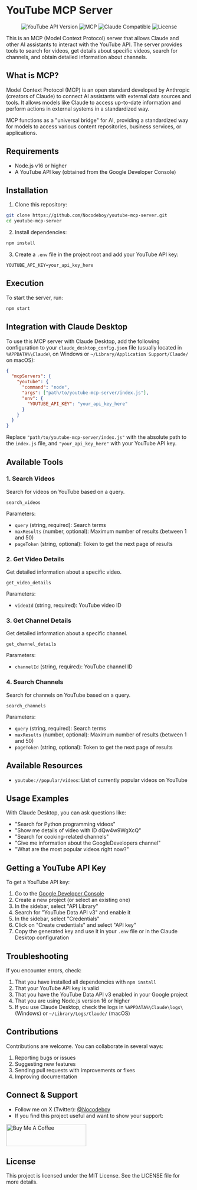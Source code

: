# YouTube MCP Server

<div align="center">
  <img src="https://img.shields.io/badge/YouTube_API-v3-red" alt="YouTube API Version">
  <img src="https://img.shields.io/badge/MCP-Model_Context_Protocol-green" alt="MCP">
  <img src="https://img.shields.io/badge/Claude-compatible-blue" alt="Claude Compatible">
  <img src="https://img.shields.io/badge/license-MIT-orange" alt="License">
</div>

This is an MCP (Model Context Protocol) server that allows Claude and other AI assistants to interact with the YouTube API. The server provides tools to search for videos, get details about specific videos, search for channels, and obtain detailed information about channels.

## What is MCP?

Model Context Protocol (MCP) is an open standard developed by Anthropic (creators of Claude) to connect AI assistants with external data sources and tools. It allows models like Claude to access up-to-date information and perform actions in external systems in a standardized way.

MCP functions as a "universal bridge" for AI, providing a standardized way for models to access various content repositories, business services, or applications.

## Requirements

- Node.js v16 or higher
- A YouTube API key (obtained from the Google Developer Console)

## Installation

1. Clone this repository:
```bash
git clone https://github.com/Nocodeboy/youtube-mcp-server.git
cd youtube-mcp-server
```

2. Install dependencies:
```bash
npm install
```

3. Create a `.env` file in the project root and add your YouTube API key:
```
YOUTUBE_API_KEY=your_api_key_here
```

## Execution

To start the server, run:

```bash
npm start
```

## Integration with Claude Desktop

To use this MCP server with Claude Desktop, add the following configuration to your `claude_desktop_config.json` file (usually located in `%APPDATA%\Claude\` on Windows or `~/Library/Application Support/Claude/` on macOS):

```json
{
  "mcpServers": {
    "youtube": {
      "command": "node",
      "args": ["path/to/youtube-mcp-server/index.js"],
      "env": {
        "YOUTUBE_API_KEY": "your_api_key_here"
      }
    }
  }
}
```

Replace `"path/to/youtube-mcp-server/index.js"` with the absolute path to the `index.js` file, and `"your_api_key_here"` with your YouTube API key.

## Available Tools

### 1. Search Videos

Search for videos on YouTube based on a query.

```
search_videos
```

Parameters:
- `query` (string, required): Search terms
- `maxResults` (number, optional): Maximum number of results (between 1 and 50)
- `pageToken` (string, optional): Token to get the next page of results

### 2. Get Video Details

Get detailed information about a specific video.

```
get_video_details
```

Parameters:
- `videoId` (string, required): YouTube video ID

### 3. Get Channel Details

Get detailed information about a specific channel.

```
get_channel_details
```

Parameters:
- `channelId` (string, required): YouTube channel ID

### 4. Search Channels

Search for channels on YouTube based on a query.

```
search_channels
```

Parameters:
- `query` (string, required): Search terms
- `maxResults` (number, optional): Maximum number of results (between 1 and 50)
- `pageToken` (string, optional): Token to get the next page of results

## Available Resources

- `youtube://popular/videos`: List of currently popular videos on YouTube

## Usage Examples

With Claude Desktop, you can ask questions like:

- "Search for Python programming videos"
- "Show me details of video with ID dQw4w9WgXcQ"
- "Search for cooking-related channels"
- "Give me information about the GoogleDevelopers channel"
- "What are the most popular videos right now?"

## Getting a YouTube API Key

To get a YouTube API key:

1. Go to the [Google Developer Console](https://console.developers.google.com/)
2. Create a new project (or select an existing one)
3. In the sidebar, select "API Library"
4. Search for "YouTube Data API v3" and enable it
5. In the sidebar, select "Credentials"
6. Click on "Create credentials" and select "API key"
7. Copy the generated key and use it in your `.env` file or in the Claude Desktop configuration

## Troubleshooting

If you encounter errors, check:

1. That you have installed all dependencies with `npm install`
2. That your YouTube API key is valid
3. That you have the YouTube Data API v3 enabled in your Google project
4. That you are using Node.js version 16 or higher
5. If you use Claude Desktop, check the logs in `%APPDATA%\Claude\logs\` (Windows) or `~/Library/Logs/Claude/` (macOS)

## Contributions

Contributions are welcome. You can collaborate in several ways:

1. Reporting bugs or issues
2. Suggesting new features
3. Sending pull requests with improvements or fixes
4. Improving documentation

## Connect & Support

- Follow me on X (Twitter): [@Nocodeboy](https://x.com/Nocodeboy)
- If you find this project useful and want to show your support:

<a href="https://www.buymeacoffee.com/germanhuertas" target="_blank"><img src="https://cdn.buymeacoffee.com/buttons/v2/default-yellow.png" alt="Buy Me A Coffee" style="height: 60px !important;width: 217px !important;" ></a>

## License

This project is licensed under the MIT License. See the LICENSE file for more details.